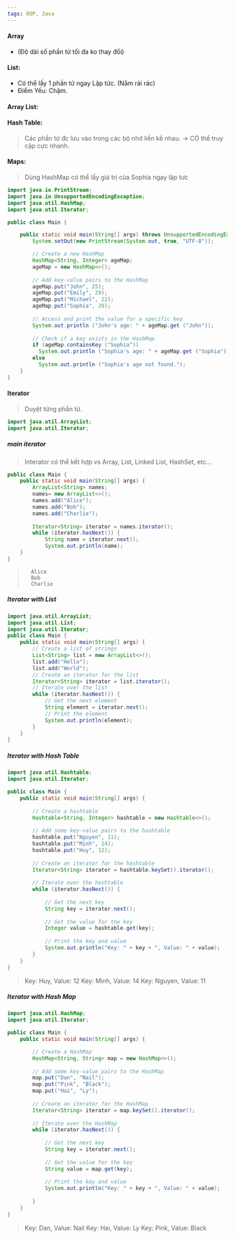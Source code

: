 ```yaml
---
tags: OOP, Java
---
```

#### Array 
+ (Độ dài số phần tử tối đa ko thay đổi)

#### List:
+ Có thể lấy 1 phần tử ngay Lập tức. (Nằm rải rác)
+ Điểm Yếu: Chậm.

#### Array List:


#### Hash Table:
> Các phần tử đc lưu vào trong các bộ nhớ liền kề nhau. -> CÓ thể truy cập cực nhanh.

#### Maps:

> Dùng HashMap có thể lấy giá trị của Sophia ngay lập tưc
```java
import java.io.PrintStream;
import java.io.UnsupportedEncodingException;
import java.util.HashMap;
import java.util.Iterator;

public class Main {

    public static void main(String[] args) throws UnsupportedEncodingException {
        System.setOut(new PrintStream(System.out, true, "UTF-8"));

        // Create a new HashMap
        HashMap<String, Integer> ageMap;
        ageMap = new HashMap<>();
        
        // Add key-value pairs to the HashMap
        ageMap.put("John", 25);
        ageMap.put("Emily", 29);
        ageMap.put("Michael", 22);
        ageMap.put("Sophia", 28);
        
        // Access and print the value for a specific key
        System.out.println ("John's age: " + ageMap.get ("John"));
        
        // Check if a key exists in the HashMap
        if (ageMap.containsKey ("Sophia"))
          System.out.println ("Sophia's age: " + ageMap.get ("Sophia"));
        else
          System.out.println ("Sophia's age not found.");
    }        
}
```


#### Iterator
> Duyệt từng phần tử.


```java
import java.util.ArrayList; 
import java.util.Iterator;
```

##### main iterator
> Interator có thể kết hợp vs Array, List, Linked List, HashSet, etc... 
```java
public class Main {
	public static void main(String[] args) {
		ArrayList<String> names;
		names= new ArrayList<>();
		names.add("Alice");
		names.add("Bob");
		names.add("Charlie");
		
		Iterator<String> iterator = names.iterator();
		while (iterator.hasNext()) {
			String name = iterator.next();
			System.out.println(name);
	}
}
```
> 		Alice
> 		Bob
> 		Charlie


##### Iterator with List

```java
import java.util.ArrayList;
import java.util.List;
import java.util.Iterator;
public class Main {
    public static void main(String[] args) {
        // Create a list of strings
        List<String> list = new ArrayList<>();
        list.add("Hello");
        list.add("World");
        // Create an iterator for the list
        Iterator<String> iterator = list.iterator();
        // Iterate over the list
        while (iterator.hasNext()) {
            // Get the next element
            String element = iterator.next();
            // Print the element
            System.out.println(element);
        }
    }
}
```
##### Iterator with Hash Table
```java
import java.util.Hashtable;
import java.util.Iterator;

public class Main {
    public static void main(String[] args) {
        
        // Create a hashtable
        Hashtable<String, Integer> hashtable = new Hashtable<>();
        
        // Add some key-value pairs to the hashtable
        hashtable.put("Nguyen", 11);
		hashtable.put("Minh", 14);
        hashtable.put("Huy", 12);
       
		// Create an iterator for the hashtable
        Iterator<String> iterator = hashtable.keySet().iterator();
        
        // Iterate over the hashtable
        while (iterator.hasNext()) {
        
			// Get the next key
            String key = iterator.next();
            
            // Get the value for the key
            Integer value = hashtable.get(key);
            
            // Print the key and value
            System.out.println("Key: " + key + ", Value: " + value);
        }
    }
}
```
>Key: Huy, Value: 12
>Key: Minh, Value: 14
>Key: Nguyen, Value: 11
##### Iterator with Hash Map

```java
import java.util.HashMap;
import java.util.Iterator;

public class Main {
    public static void main(String[] args) {

		// Create a HashMap
        HashMap<String, String> map = new HashMap<>();
        
		// Add some key-value pairs to the HashMap
        map.put("Dan", "Nail");
        map.put("Pink", "Black");
        map.put("Hai", "Ly");
        
        // Create an iterator for the HashMap
        Iterator<String> iterator = map.keySet().iterator();
        
        // Iterate over the HashMap
        while (iterator.hasNext()) {
        
			// Get the next key
            String key = iterator.next();
            
            // Get the value for the key
            String value = map.get(key);
            
            // Print the key and value
            System.out.println("Key: " + key + ", Value: " + value);
        
        }
    }
}
```
>Key: Dan, Value: Nail
>Key: Hai, Value: Ly
>Key: Pink, Value: Black